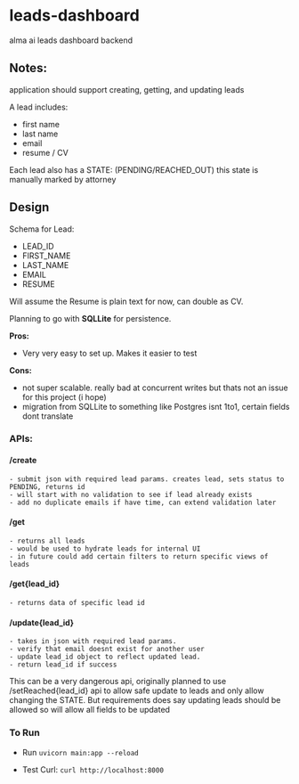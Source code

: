 # leads-dashboard
alma ai leads dashboard backend


## Notes:
application should support creating, getting, and updating leads

A lead includes:
- first name
- last name
- email
- resume / CV

Each lead also has a STATE: (PENDING/REACHED_OUT)
this state is manually marked by attorney

## Design

Schema for Lead:
- LEAD_ID
- FIRST_NAME
- LAST_NAME
- EMAIL
- RESUME

Will assume the Resume is plain text for now, can double as CV.

Planning to go with **SQLLite** for persistence.

__Pros:__ 
- Very very easy to set up. Makes it easier to test

__Cons:__
- not super scalable. really bad at concurrent writes but thats not an issue for this project (i hope)
- migration from SQLLite to something like Postgres isnt 1to1, certain fields dont translate

### APIs:
#### /create 
    - submit json with required lead params. creates lead, sets status to PENDING, returns id
    - will start with no validation to see if lead already exists
    - add no duplicate emails if have time, can extend validation later

#### /get 
    - returns all leads
    - would be used to hydrate leads for internal UI
    - in future could add certain filters to return specific views of leads

#### /get{lead_id} 
    - returns data of specific lead id


#### /update{lead_id}
    - takes in json with required lead params.
    - verify that email doesnt exist for another user
    - update lead_id object to reflect updated lead. 
    - return lead_id if success

This can be a very dangerous api, originally planned to use /setReached{lead_id} api to allow safe
update to leads and only allow changing the STATE. But requirements does say updating leads should
be allowed so will allow all fields to be updated


### To Run

- Run `uvicorn main:app --reload`

- Test Curl: `curl http://localhost:8000`
